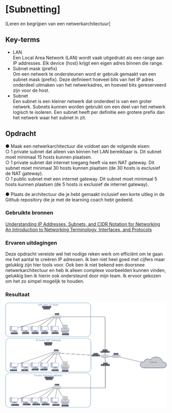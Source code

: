 # [Subnetting]
[Leren en begrijpen van een netwerkarchitectuur]

## Key-terms
- LAN  
Een Local Area Network (LAN) wordt vaak uitgedrukt als een range
aan IP addresses. Elk device (host) krijgt een eigen adres binnen die range.  
- Subnet mask (prefix)  
Om een netwerk te ondersteunen word er gebruik gemaakt van een subnet mask (prefix). Deze definieert hoeveel bits van het IP adres onderdeel uitmaken van het netwerkadres, en hoeveel bits gereserveerd zijn voor de host.
- Subnet   
Een subnet is een kleiner netwerk dat onderdeel is van een groter netwerk. Subnets kunnen worden gebruikt om een deel van het netwerk logisch te isoleren. Een subnet heeft per definitie een grotere prefix dan het netwerk waar het subnet in zit.

## Opdracht
● Maak een netwerkarchitectuur die voldoet aan de volgende eisen:  
○ 1 private subnet dat alleen van binnen het LAN bereikbaar is. Dit subnet moet minimaal 15 hosts kunnen plaatsen.  
○ 1 private subnet dat internet toegang heeft via een NAT gateway. Dit subnet moet minimaal 30 hosts kunnen plaatsen (de 30 hosts is exclusief de NAT
gateway).  
○ 1 public subnet met een internet gateway. Dit subnet moet minimaal 5 hosts
kunnen plaatsen (de 5 hosts is exclusief de internet gateway).

● Plaats de architectuur die je hebt gemaakt inclusief een korte uitleg in de Github
repository die je met de learning coach hebt gedeeld.
### Gebruikte bronnen
[Understanding IP Addresses, Subnets, and CIDR Notation for Networking](https://www.digitalocean.com/community/tutorials/understanding-ip-addresses-subnets-and-cidr-notation-for-networking)  
[An Introduction to Networking Terminology, Interfaces, and Protocols](https://www.digitalocean.com/community/tutorials/an-introduction-to-networking-terminology-interfaces-and-protocols)
### Ervaren uitdagingen
Deze opdracht vereiste wel het nodige reken werk om efficiënt om te gaan me het aantal te creëren IP adressen. Ik ben niet heel goed met cijfers maar gelukkig zijn hier tools voor. Ook ben ik niet bekend een doorsnee netwerkarchitectuur en heb ik alleen complexe voorbeelden kunnen vinden, gelukkig ben ik hierin ook ondersteund door mijn team. Ik ervoor gekozen om het zo simpel mogelijk te houden.

### Resultaat
![Drawing](/00_includes/Week-2-img/NTW-06_Subnetting.drawio.png)